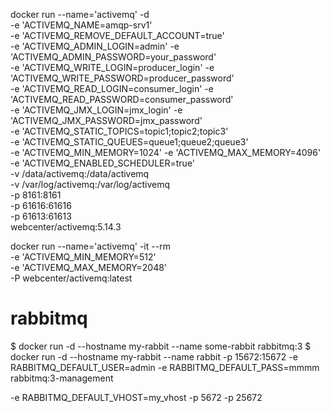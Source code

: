 docker run --name='activemq' -d \
-e 'ACTIVEMQ_NAME=amqp-srv1' \
-e 'ACTIVEMQ_REMOVE_DEFAULT_ACCOUNT=true' \
-e 'ACTIVEMQ_ADMIN_LOGIN=admin' -e 'ACTIVEMQ_ADMIN_PASSWORD=your_password' \
-e 'ACTIVEMQ_WRITE_LOGIN=producer_login' -e 'ACTIVEMQ_WRITE_PASSWORD=producer_password' \
-e 'ACTIVEMQ_READ_LOGIN=consumer_login' -e 'ACTIVEMQ_READ_PASSWORD=consumer_password' \
-e 'ACTIVEMQ_JMX_LOGIN=jmx_login' -e 'ACTIVEMQ_JMX_PASSWORD=jmx_password' \
-e 'ACTIVEMQ_STATIC_TOPICS=topic1;topic2;topic3' \
-e 'ACTIVEMQ_STATIC_QUEUES=queue1;queue2;queue3' \
-e 'ACTIVEMQ_MIN_MEMORY=1024' -e  'ACTIVEMQ_MAX_MEMORY=4096' \
-e 'ACTIVEMQ_ENABLED_SCHEDULER=true' \
-v /data/activemq:/data/activemq \
-v /var/log/activemq:/var/log/activemq \
-p 8161:8161 \
-p 61616:61616 \
-p 61613:61613 \
webcenter/activemq:5.14.3

docker run --name='activemq' -it --rm \
    -e 'ACTIVEMQ_MIN_MEMORY=512' \
    -e 'ACTIVEMQ_MAX_MEMORY=2048'\
    -P
    webcenter/activemq:latest


rabbitmq
========================================================================
$ docker run -d --hostname my-rabbit --name some-rabbit rabbitmq:3
$ docker run -d --hostname my-rabbit --name rabbit -p 15672:15672 -e RABBITMQ_DEFAULT_USER=admin -e RABBITMQ_DEFAULT_PASS=mmmm rabbitmq:3-management

-e RABBITMQ_DEFAULT_VHOST=my_vhost
-p 5672
-p 25672



